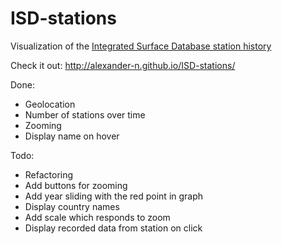 ISD-stations
============
Visualization of the [Integrated Surface Database station history](/parse_data/isd-history.txt)

Check it out: http://alexander-n.github.io/ISD-stations/

Done:
 * Geolocation
 * Number of stations over time
 * Zooming
 * Display name on hover

Todo:
 * Refactoring
 * Add buttons for zooming
 * Add year sliding with the red point in graph
 * Display country names
 * Add scale which responds to zoom
 * Display recorded data from station on click
